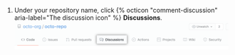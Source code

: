 1. Under your repository name, click {% octicon "comment-discussion" aria-label="The discussion icon" %} **Discussions**. !["Discussions" tab for a repository](/assets/images/help/discussions/repository-discussions-tab.png)
